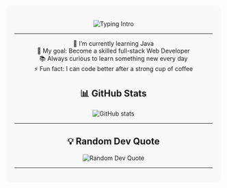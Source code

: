 <div align="center" style="background-color:#f9f9f9; padding:20px; border-radius:12px;">

![Typing Intro](https://readme-typing-svg.herokuapp.com?font=Fira+Code&size=24&duration=2000&pause=500&color=8B0000&width=400&lines=Hi+there+👋+I'm+Maha)

---   
🌱 I’m currently learning Java<br>
🎯 My goal: Become a skilled full-stack Web Developer<br>
📚 Always curious to learn something new every day<br>
⚡ Fun fact: I can code better after a strong cup of coffee

## 📊 GitHub Stats
<img src="https://github-readme-stats.vercel.app/api?username=MahaRafeet&show_icons=true&rank_icon=github&theme=dark&border_radius=12" alt="GitHub stats" />

---

## 💡 Random Dev Quote
<img src="https://quotes-github-readme.vercel.app/api?type=horizontal&theme=dark" alt="Random Dev Quote" />

---

</div>
